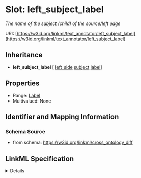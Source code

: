# Slot: left_subject_label
_The name of the subject (child) of the source/left edge_


URI: [https://w3id.org/linkml/text_annotator/left_subject_label](https://w3id.org/linkml/text_annotator/left_subject_label)




## Inheritance

* **left_subject_label** [ [left_side](left_side.md) [subject](subject.md) [label](label.md)]





## Properties

* Range: [Label](Label.md)
* Multivalued: None







## Identifier and Mapping Information







### Schema Source


* from schema: https://w3id.org/linkml/cross_ontology_diff




## LinkML Specification

<details>
```yaml
name: left_subject_label
description: The name of the subject (child) of the source/left edge
from_schema: https://w3id.org/linkml/cross_ontology_diff
rank: 1000
mixins:
- left_side
- subject
- label
alias: left_subject_label
domain_of:
- RelationalDiff
range: Label

```
</details>